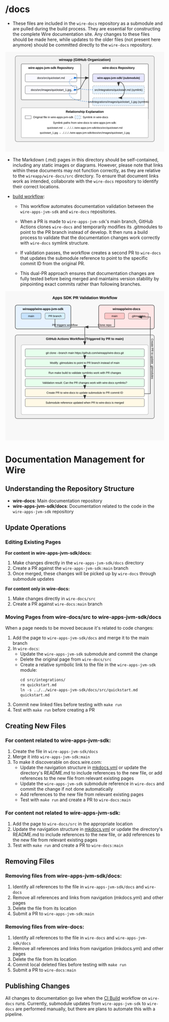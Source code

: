 
# /docs 

- These files are included in the `wire-docs` repository as a submodule and are pulled during the build process. They are essential for constructing the complete Wire documentation site. Any changes to these files should be made here, while updates to the older files (not present here anymore) should be committed directly to the `wire-docs` repository.

![diagram](diagram.svg)

- The Markdown (.md) pages in this directory should be self-contained, including any static images or diagrams. However, please note that links within these documents may not function correctly, as they are relative to the `wireapp/wire-docs/src` directory. To ensure that document links work as intended, collaborate with the `wire-docs` repository to identify their correct locations.

- [build workflow](../.github/workflows/build.yaml):
    - This workflow automates documentation validation between the `wire-apps-jvm-sdk` and `wire-docs` repositories. 
    
    - When a PR is made to `wire-apps-jvm-sdk`'s main branch, GitHub Actions clones `wire-docs` and temporarily modifies its .gitmodules to point to the PR branch instead of develop. It then runs a build process to validate that the documentation changes work correctly with `wire-docs` symlink structure.

    -  If validation passes, the workflow creates a second PR to `wire-docs` that updates the submodule reference to point to the specific commit ID from the original PR. 
    
    - This dual-PR approach ensures that documentation changes are fully tested before being merged and maintains version stability by pinpointing exact commits rather than following branches.

![build](build.svg)

# Documentation Management for Wire

## Understanding the Repository Structure
- **wire-docs**: Main documentation repository
- **wire-apps-jvm-sdk/docs**: Documentation related to the code in the `wire-apps-jvm-sdk` repository

## Update Operations

### Editing Existing Pages

**For content in wire-apps-jvm-sdk/docs:**
1. Make changes directly in the `wire-apps-jvm-sdk/docs` directory
2. Create a PR against the `wire-apps-jvm-sdk:main` branch
3. Once merged, these changes will be picked up by `wire-docs` through submodule updates

**For content only in wire-docs:**
1. Make changes directly in `wire-docs/src`
2. Create a PR against `wire-docs:main` branch

### Moving Pages from wire-docs/src to wire-apps-jvm-sdk/docs

When a page needs to be moved because it's related to code changes:
1. Add the page to `wire-apps-jvm-sdk/docs` and merge it to the main branch
2. In `wire-docs`:
   - Update the `wire-apps-jvm-sdk` submodule and commit the change
   - Delete the original page from `wire-docs/src`
   - Create a relative symbolic link to the file in the `wire-apps-jvm-sdk` module:
     ```
     cd src/integrations/
     rm quickstart.md
     ln -s ../../wire-apps-jvm-sdk/docs/src/quickstart.md quickstart.md
     ```
3. Commit new linked files before testing with `make run`
4. Test with `make run` before creating a PR

## Creating New Files

### For content related to wire-apps-jvm-sdk:
1. Create the file in `wire-apps-jvm-sdk/docs`
2. Merge it into `wire-apps-jvm-sdk:main`
3. To make it discoverable on docs.wire.com:
   - Update the navigation structure in [mkdocs.yml](https://github.com/wireapp/wire-docs/blob/main/mkdocs.yml#L9) or update the directory's README.md to include references to the new file, or add references to the new file from relevant existing pages
   - Update the `wire-apps-jvm-sdk` submodule reference in `wire-docs` and commit the change if not done automatically
   - Add references to the new file from relevant existing pages
   - Test with `make run` and create a PR to `wire-docs:main`

### For content not related to wire-apps-jvm-sdk:
1. Add the page to `wire-docs/src` in the appropriate location
2. Update the navigation structure in [mkdocs.yml](https://github.com/wireapp/wire-docs/blob/main/mkdocs.yml#L9) or update the directory's README.md to include references to the new file, or add references to the new file from relevant existing pages 
3. Test with `make run` and create a PR to `wire-docs:main`

## Removing Files

### Removing files from wire-apps-jvm-sdk/docs:
1. Identify all references to the file in `wire-apps-jvm-sdk/docs` and `wire-docs`
2. Remove all references and links from navigation (mkdocs.yml) and other pages
3. Delete the file from its location
4. Submit a PR to `wire-apps-jvm-sdk:main`

### Removing files from wire-docs:
1. Identify all references to the file in `wire-docs` and `wire-apps-jvm-sdk/docs`
2. Remove all references and links from navigation (mkdocs.yml) and other pages
3. Delete the file from its location
4. Commit local deleted files before testing with `make run`
5. Submit a PR to `wire-docs:main`

## Publishing Changes

All changes to documentation go live when the [CI Build](https://github.com/wireapp/wire-docs/blob/main/.github/workflows/build.yaml) workflow on `wire-docs` runs. Currently, submodule updates from `wire-apps-jvm-sdk` to `wire-docs` are performed manually, but there are plans to automate this with a pipeline.
